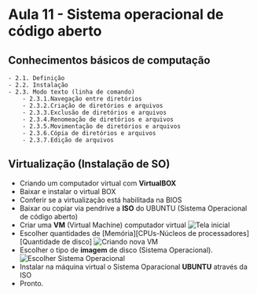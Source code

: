 # Aula 11 - Sistema operacional de código aberto

## Conhecimentos básicos de computação
	- 2.1. Definição
	- 2.2. Instalação
	- 2.3. Modo texto (linha de comando)
		- 2.3.1.Navegação entre diretórios
		- 2.3.2.Criação de diretórios e arquivos
		- 2.3.3.Exclusão de diretórios e arquivos
		- 2.3.4.Renomeação de diretórios e arquivos
		- 2.3.5.Movimentação de diretórios e arquivos
		- 2.3.6.Cópia de diretórios e arquivos
		- 2.3.7.Edição de arquivos

## Virtualização (Instalação de SO)
- Criando um computador virtual com **VirtualBOX**
- Baixar e instalar o virtual BOX
- Conferir se a virtualização está habilitada na BIOS
- Baixar ou copiar via pendrive a **ISO** do UBUNTU (Sistema Operacional de código aberto)
- Criar uma **VM** (Virtual Machine) computador virtual
![Tela inicial](https://files.tecnoblog.net/wp-content/uploads/2019/08/virtualbox-001-700x446.jpg)
- Escolher quantidades de [Memória][CPUs-Núcleos de processadores][Quantidade de disco]
![Criando nova VM](https://t.ctcdn.com.br/prlTfeJDKnPwu-KRYSLQeBhBhtk=/1024x0/smart/i849909.png)
- Escolher o tipo de **imagem** de disco (Sistema Operacional).
![Escolher Sistema Operacional](https://files.tecnoblog.net/wp-content/uploads/2019/08/virtualbox-002-700x446.jpg)
- Instalar na máquina virtual o Sistema Oparacional **UBUNTU** através da ISO
- Pronto.